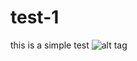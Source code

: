 # test-1
this is a simple test
![alt tag](https://raw.githubusercontent.com/username/projectname/branch/path/to/img.png)
